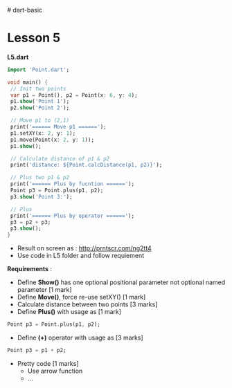 ﻿﻿# dart-basic

# Lesson 5
**L5.dart** 
 ```dart
import 'Point.dart';

void main() {
  // Init two points
  var p1 = Point(), p2 = Point(x: 6, y: 4);
  p1.show('Point 1');
  p2.show('Point 2');

  // Move p1 to (2,1)
  print('====== Move p1 ======');
  p1.setXY(x: 2, y: 1);
  p1.move(Point(x: 2, y: 1));
  p1.show();

  // Calculate distance of p1 & p2
  print('distance: ${Point.calcDistance(p1, p2)}');

  // Plus two p1 & p2
  print('====== Plus by fucntion ======');
  Point p3 = Point.plus(p1, p2);
  p3.show('Point 3:');

  // Plus
  print('====== Plus by operator ======');
  p3 = p2 + p3;
  p3.show();
}
 ```
* Result on screen as : http://prntscr.com/ng2tt4
* Use code in L5 folder and follow requiement

**Requirements** : 
-  Define **Show()** has one optional positional parameter not optional named parameter [1 mark]
-  Define **Move()**, force re-use setXY() [1 mark]
-  Calculate distance between two points [3 marks]
-  Define **Plus()** with usage as [1 mark]
 ```dart
 Point p3 = Point.plus(p1, p2);
 ```
 -  Define **(+)** operator with usage as [3 marks]
 ```dart
 Point p3 = p1 + p2;
 ``` 
- Pretty code [1 marks]
  - Use arrow function
  - ...

  
